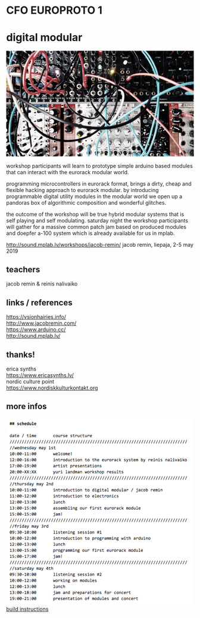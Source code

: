 # CFO EUROPROTO 1
# digital modular

![](modules.png)

workshop participants will learn to prototype simple arduino based modules that can interact with the eurorack modular world.  

programming microcontrollers in eurorack format, brings a dirty, cheap and flexible hacking approach to eurorack modular. by introducing programmable digital utility modules in the modular world we open up a pandoras box of algorithmic composition and wonderful glitches.  

the outcome of the workshop will be true hybrid modular systems that is self playing and self modulating. saturday night the workshop participants will gather for a massive common patch jam based on produced modules and doepfer a-100 system which is already available for us in mplab.  

http://sound.mplab.lv/workshops/jacob-remin/
jacob remin, liepaja, 2-5 may 2019

## teachers

jacob remin & reinis nalivaiko

## links / references

https://vsionhairies.info/  
http://www.jacobremin.com/  
https://www.arduino.cc/  
http://sound.mplab.lv/  

## thanks!

erica synths  
https://www.ericasynths.lv/  
nordic culture point  
https://www.nordiskkulturkontakt.org  

## more infos

![schedule](schedule.png)
[build instructions](https://github.com/jsr606/EUROPROTO/tree/master/SoundDays_MPlab/build_instructions)